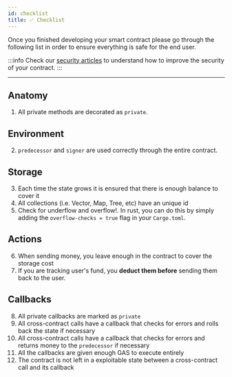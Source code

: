 ```yaml
---
id: checklist
title: ✅ Checklist
---
```


Once you finished developing your smart contract please go through the following list in order to ensure everything is safe for the end user.

:::info
Check our [security articles](/develop/contracts/security/welcome) to understand how to improve the security of your contract.
:::

---

## Anatomy
1. All private methods are decorated as `private`.

## Environment
2. `predecessor` and `signer` are used correctly through the entire contract.

## Storage
3. Each time the state grows it is ensured that there is enough balance to cover it
4. All collections (i.e. Vector, Map, Tree, etc) have an unique id
5. Check for underflow and overflow!. In rust, you can do this by simply adding the `overflow-checks = true` flag in your `Cargo.toml`.

## Actions
6. When sending money, you leave enough in the contract to cover the storage cost
7. If you are tracking user's fund, you **deduct them before** sending them back to the user. 

## Callbacks
8. All private callbacks are marked as `private`
9. All cross-contract calls have a callback that checks for errors and rolls back the state if necessary
10. All cross-contract calls have a callback that checks for errors and returns money to the `predecessor` if necessary
11. All the callbacks are given enough GAS to execute entirely
12. The contract is not left in a exploitable state between a cross-contract call and its callback